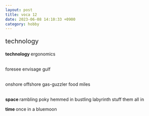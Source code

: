 ```yaml
---
layout: post
title: voca 12
date: 2023-06-08 14:10:33 +0900
category: hobby
---
```

<p style="font-size:20px;"> technology </p>
<b> technology </b>
ergonomics

<br/>
<br/>

foresee
envisage
gulf
<br/>
<br/>

onshore offshore
gas-guzzler
food miles
<br/>
<br/>

<b> space </b>
rambling
poky
hemmed in
bustling
labyrinth
stuff them all in

<b> time </b>
once in a bluemoon